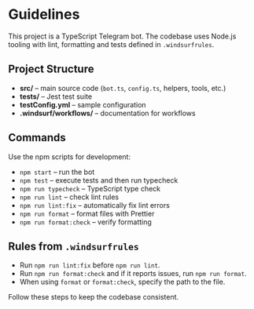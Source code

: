 # Guidelines

This project is a TypeScript Telegram bot. The codebase uses Node.js tooling with lint, formatting and tests defined in `.windsurfrules`.

## Project Structure

- **src/** – main source code (`bot.ts`, `config.ts`, helpers, tools, etc.)
- **tests/** – Jest test suite
- **testConfig.yml** – sample configuration
- **.windsurf/workflows/** – documentation for workflows

## Commands

Use the npm scripts for development:

- `npm start` – run the bot
- `npm test` – execute tests and then run typecheck
- `npm run typecheck` – TypeScript type check
- `npm run lint` – check lint rules
- `npm run lint:fix` – automatically fix lint errors
- `npm run format` – format files with Prettier
- `npm run format:check` – verify formatting

## Rules from `.windsurfrules`

- Run `npm run lint:fix` before `npm run lint`.
- Run `npm run format:check` and if it reports issues, run `npm run format`.
- When using `format` or `format:check`, specify the path to the file.

Follow these steps to keep the codebase consistent.
